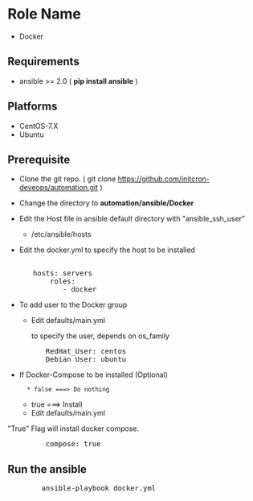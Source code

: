 Role Name
=========

* Docker

Requirements
------------

* ansible >= 2.0 ( **pip install ansible** )

Platforms
---------

  - CentOS-7.X
  - Ubuntu

Prerequisite
------------

* Clone the git repo. ( git clone https://github.com/initcron-deveops/automation.git )

* Change the directory to **automation/ansible/Docker**

* Edit the Host file in ansible default directory with "ansible_ssh_user"
  
	- /etc/ansible/hosts

* Edit the docker.yml to specify the host to be installed
    
<pre>    
	  hosts: servers
          roles:
             - docker
</pre>

* To add user to the Docker group
   
  - Edit defaults/main.yml

    to specify the user, depends on os_family

<pre>
         RedHat_User: centos
         Debian_User: ubuntu  
</pre>

* If Docker-Compose to be installed (Optional)
   
        * false ===> Do nothing
	* true  ===> Install

  - Edit defaults/main.yml

"True" Flag will install docker compose.

<pre>
         compose: true
</pre>

Run the ansible
---------------

<pre>
        ansible-playbook docker.yml
</pre> 
